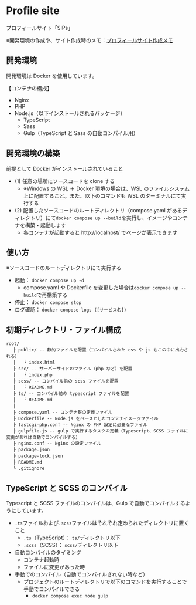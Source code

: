 # Profile site

プロフィールサイト「SIPs」

※開発環境の作成や、サイト作成時のメモ：[プロフィールサイト作成メモ](https://scrapbox.io/si-til/%E3%83%97%E3%83%AD%E3%83%95%E3%82%A3%E3%83%BC%E3%83%AB%E3%82%B5%E3%82%A4%E3%83%88%E4%BD%9C%E6%88%90%E3%83%A1%E3%83%A2)

## 開発環境

開発環境は Docker を使用しています。

【コンテナの構成】

- Nginx
- PHP
- Node.js（以下インストールされるパッケージ）
  - TypeScript
  - Sass
  - Gulp（TypeScript と Sass の自動コンパイル用）

## 開発環境の構築

前提として Docker がインストールされていること

- (1) 任意の場所にソースコードを clone する
  - ※Windows の WSL ＋ Docker 環境の場合は、WSL のファイルシステム上に配置すること。また、以下のコマンドも WSL のターミナルにて実行する
- (2) 配置したソースコードのルートディレクトリ（compose.yaml があるディレクトリ）にて`docker compose up --build`を実行し、イメージやコンテナを構築・起動します
  - 各コンテナが起動すると http://localhost/ でページが表示できます

## 使い方

※ソースコードのルートディレクトリにて実行する

- 起動： `docker compose up -d`
  - compose.yaml や Dockerfile を変更した場合は`docker compose up --build`で再構築する
- 停止： `docker compose stop`
- ログ確認： `docker compose logs ([サービス名])`

## 初期ディレクトリ・ファイル構成

```
root/
　 ├ public/ -- 静的ファイルを配置（コンパイルされた css や js もこの中に出力される）
　 │   └ index.html
　 ├ src/ -- サーバーサイドのファイル（php など）を配置
　 │   └ index.php
　 ├ scss/ -- コンパイル前の scss ファイルを配置
　 │   └ README.md
　 ├ ts/ -- コンパイル前の typescript ファイルを配置
　 │   └ README.md
　 │
　 ├ compose.yaml -- コンテナ群の定義ファイル
　 ├ Dockerfile -- Node.js をベースとしたコンテナイメージファイル
　 ├ fastcgi-php.conf -- Nginx の PHP 設定に必要なファイル
　 ├ gulpfile.js -- gulp で実行するタスクの定義（Typescript、SCSS ファイルに変更があれば自動でコンパイルする）
　 ├ nginx.conf -- Nginx の設定ファイル
　 ├ package.json
　 ├ package-lock.json
　 ├ README.md
　 └ .gitignore
```

## TypeScript と SCSS のコンパイル

Typescript と SCSS ファイルのコンパイルは、Gulp で自動でコンパイルするようにしています。

- `.ts`ファイルおよび`.scss`ファイルはそれぞれ定められたディレクトリに置くこと
  - `.ts`（TypeScript）： `ts/`ディレクトリ以下
  - `.scss`（SCSS）： `scss/`ディレクトリ以下
- 自動コンパイルのタイミング
  - コンテナ起動時
  - ファイルに変更があった時
- 手動でのコンパイル（自動でコンパイルされない時など）
  - プロジェクトのルートディレクトリで以下のコマンドを実行することで手動でコンパイルできる
    - `docker compose exec node gulp`
